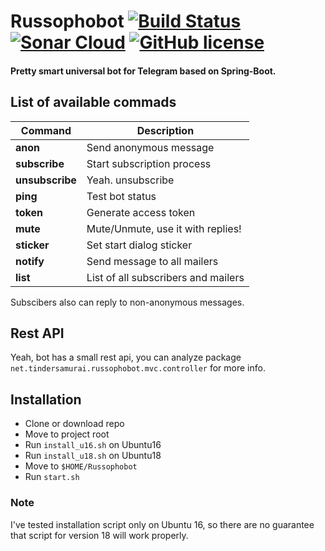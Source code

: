 # Russophobot [![Build Status](http://174.138.0.194:1997/buildStatus/icon?job=tinder-samurai/russophobot/master)](http://174.138.0.194:1997/job/tinder-samurai/job/russophobot/job/master/) [![Sonar Cloud](https://sonarcloud.io/api/project_badges/measure?project=russophobot&metric=alert_status)](https://sonarcloud.io/dashboard?id=russophobot)  [![GitHub license](https://img.shields.io/badge/license-MIT-red.svg)](https://raw.githubusercontent.com/henryco/Russophobot/master/LICENSE)

#### Pretty smart universal bot for Telegram based on Spring-Boot.

## List of available commads

| Command | Description |
| --- | --- |
| **anon** | Send anonymous message |
| **subscribe** | Start subscription process |
| **unsubscribe** | Yeah. unsubscribe |
| **ping** | Test bot status |
| **token** | Generate access token |
| **mute** | Mute/Unmute, use it with replies! |
| **sticker** | Set start dialog sticker |
| **notify** | Send message to all mailers |
| **list** | List of all subscribers and mailers |

Subscibers also can reply to non-anonymous messages.

## Rest API
Yeah, bot has a small rest api, you can analyze package
`net.tindersamurai.russophobot.mvc.controller` for more info.

## Installation
* Clone or download repo
* Move to project root
* Run `install_u16.sh` on Ubuntu16
* Run `install_u18.sh` on Ubuntu18
* Move to `$HOME/Russophobot`
* Run `start.sh`

### Note
I've tested installation script only on Ubuntu 16,
so there are no guarantee that script for version 18 will work properly.
